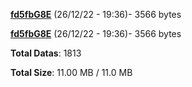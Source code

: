 [**fd5fbG8E**](/data/fd5fbG8E.txt) (26/12/22 - 19:36)- 3566 bytes

[**fd5fbG8E**](/data/fd5fbG8E.txt) (26/12/22 - 19:36)- 3566 bytes

**Total Datas**: 1813

**Total Size**: 11.00 MB / 11.0 MB